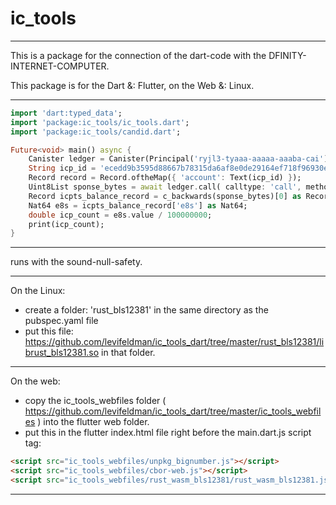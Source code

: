# ic_tools

----------
This is a package for the connection of the dart-code with the DFINITY-INTERNET-COMPUTER.

This package is for the Dart &: Flutter, on the Web &: Linux.

----------

```dart
import 'dart:typed_data';
import 'package:ic_tools/ic_tools.dart';
import 'package:ic_tools/candid.dart';

Future<void> main() async {
    Canister ledger = Canister(Principal('ryjl3-tyaaa-aaaaa-aaaba-cai'));
    String icp_id = 'ecedd9b3595d88667b78315da6af8e0de29164ef718f96930e0459017d5d8a04';
    Record record = Record.oftheMap({ 'account': Text(icp_id) });
    Uint8List sponse_bytes = await ledger.call( calltype: 'call', method_name: 'account_balance_dfx', put_bytes: c_forwards([record]) );
    Record icpts_balance_record = c_backwards(sponse_bytes)[0] as Record;
    Nat64 e8s = icpts_balance_record['e8s'] as Nat64;
    double icp_count = e8s.value / 100000000; 
    print(icp_count);
}

```

----------

runs with the sound-null-safety.

----------

On the Linux:
 - create a folder: 'rust_bls12381' in the same directory as the pubspec.yaml file
 - put this file: https://github.com/levifeldman/ic_tools_dart/tree/master/rust_bls12381/librust_bls12381.so in that folder.

----------


On the web:
 - copy the ic_tools_webfiles folder ( https://github.com/levifeldman/ic_tools_dart/tree/master/ic_tools_webfiles ) into the flutter web folder.
 - put this in the flutter index.html file right before the main.dart.js script tag:  

```html
<script src="ic_tools_webfiles/unpkg_bignumber.js"></script>  
<script src="ic_tools_webfiles/cbor-web.js"></script>  
<script src="ic_tools_webfiles/rust_wasm_bls12381/rust_wasm_bls12381.js"></script>   
```


----------
